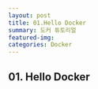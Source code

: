 ```yaml
---
layout: post
title: 01.Hello Docker
summary: 도커 튜토리얼
featured-img: 
categories: Docker
---
```


## 01. Hello Docker
